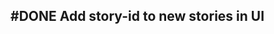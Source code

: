## #DONE Add story-id to new stories in UI
<!-- 
  #task
  created:2023-09-28T02:10:15.349Z
  group:"Ungrouped Tasks"
  story-id:Add-a-command-to-show-defaults
  task-id:QcnMq order:0 completed:2023-10-01T17:34:03.844Z -->
